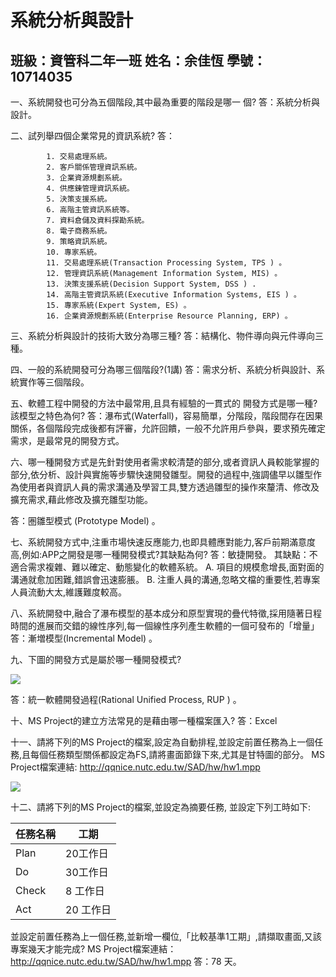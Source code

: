 # 系統分析與設計

## 班級：資管科二年一班      姓名：余佳恆      學號：10714035

一、系統開發也可分為五個階段,其中最為重要的階段是哪一
個?
答：系統分析與設計。

二、試列舉四個企業常見的資訊系統?
答：

            1. 交易處理系統。
            2. 客戶關係管理資訊系統。
            3. 企業資源規劃系統。
            4. 供應錬管理資訊系統。
            5. 決策支援系統。
            6. 高階主管資訊系統等。
            7. 資料倉儲及資料探勘系統。
            8. 電子商務系統。
            9. 策略資訊系統。
            10. 專家系統。
            11. 交易處理系統(Transaction Processing System, TPS ) 。
            12. 管理資訊系統(Management Information System, MIS) 。
            13. 決策支援系統(Decision Support System, DSS ) .
            14. 高階主管資訊系統(Executive Information Systems, EIS ) 。
            15. 專家系統(Expert System, ES) 。
            16. 企業資源規劃系統(Enterprise Resource Planning, ERP) 。

三、系統分析與設計的技術大致分為哪三種?
答：結構化、物件導向與元件導向三種。

四、一般的系統開發可分為哪三個階段?(1講)
答：需求分析、系統分析與設計、系統實作等三個階段。

五、軟體工程中開發的方法中最常用,且具有經驗的一貫式的
開發方式是哪一種?該模型之特色為何?
答：瀑布式(Waterfall)，容易簡單，分階段，階段間存在因果關係，各個階段完成後都有評審，允許回饋，一般不允許用戶參與，要求預先確定需求，是最常見的開發方式。

六、哪一種開發方式是先針對使用者需求較清楚的部分,或者資訊人員較能掌握的部分,依分析、設計與實施等步驟快速開發雛型。開發的過程中,強調儘早以雛型作為使用者與資訊人員的需求溝通及學習工具,雙方透過雛型的操作來釐清、修改及擴充需求,藉此修改及擴充雛型功能。

答：圏雛型模式 (Prototype Model) 。

七、系統開發方式中,注重市場快速反應能力,也即具體應對能力,客戶前期滿意度高,例如:APP之開發是哪一種開發模式?其缺點為何?
答：敏捷開發。
其缺點：不適合需求複雜、難以確定、動態變化的軟體系統。
A. 項目的規模愈增長,面對面的溝通就愈加困難,錯誤會迅速膨脹。
B. 注重人員的溝通,忽略文檔的重要性,若專案人員流動大太,維護難度較高。

八、系統開發中,融合了瀑布模型的基本成分和原型實現的疊代特徵,採用隨著日程時間的進展而交錯的線性序列,每一個線性序列產生軟體的一個可發布的「增量」
答：漸増模型(Incremental Model) 。

九、下圖的開發方式是屬於哪一種開發模式?

![](https://paper-attachments.dropbox.com/s_15FCA952B6E3C91E47D8DAFAB97B53E8BC93D611459B63307064415498BB0ED5_1571074883689_Screenshot+2019-10-15+01.39.04.jpg)


答：統一軟體開發過程(Rational Unified Process, RUP ) 。

十、MS Project的建立方法常見的是藉由哪一種檔案匯入?
答：Excel

十一、請將下列的MS Project的檔案,設定為自動排程,並設定前置任務為上一個任務,且每個任務類型關係都設定為FS,請將畫面節錄下來,尤其是甘特圖的部分。
MS Project檔案連結:
http://qqnice.nutc.edu.tw/SAD/hw/hw1.mpp

![](https://paper-attachments.dropbox.com/s_15FCA952B6E3C91E47D8DAFAB97B53E8BC93D611459B63307064415498BB0ED5_1571075047849_Screenshot+2019-10-15+01.44.04.jpg)


十二、請將下列的MS Project的檔案,並設定為摘要任務,
並設定下列工時如下:

| 任務名稱  | 工期     |
| ----- | ------ |
| Plan  | 20工作日  |
| Do    | 30工作日  |
| Check | 8 工作日  |
| Act   | 20 工作日 |

並設定前置任務為上一個任務,並新增一欄位,「比較基準1工期」,請擷取畫面,又該專案幾天才能完成?
MS Project檔案連結：http://qqnice.nutc.edu.tw/SAD/hw/hw1.mpp
答：78 天。

